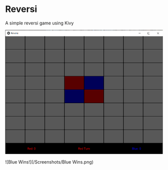 # Reversi
 
A simple reversi game using Kivy

![Game Start](/Screenshots/Start.png)

![Blue Wins!](/Screenshots/Blue Wins.png)
